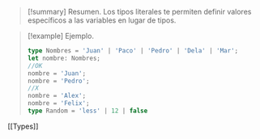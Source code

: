>[!summary] Resumen.
>Los tipos literales te permiten definir valores específicos a las variables en lugar de tipos.

>[!example] Ejemplo.
>```typescript
>type Nombres = 'Juan' | 'Paco' | 'Pedro' | 'Dela' | 'Mar';
>let nombre: Nombres;
>//OK
>nombre = 'Juan';
>nombre = 'Pedro';
>//X
>nombre = 'Alex';
>nombre = 'Felix';
>type Random = 'less' | 12 | false
>```
>

[[Types]]